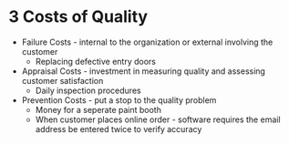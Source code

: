 # 3 Costs of Quality

- Failure Costs - internal to the organization or external involving the customer
    - Replacing defective entry doors
- Appraisal Costs - investment in measuring quality and assessing customer satisfaction
    - Daily inspection procedures
- Prevention Costs - put a stop to the quality problem
    - Money for a seperate paint booth
    - When customer places online order - software requires the email address be entered twice to verify accuracy